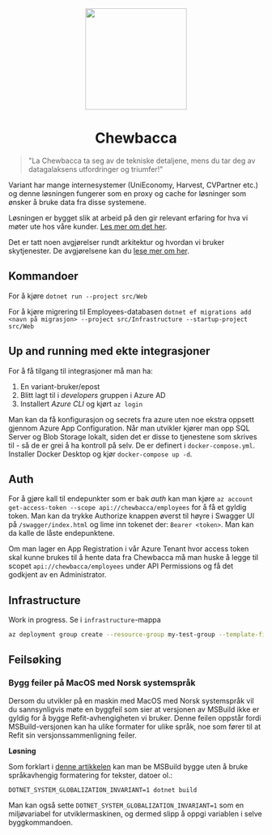 <div align="center">
    <img src="docs/logo.png" width="200" height="200">
    <h1>Chewbacca</h1>

</div>

> "La Chewbacca ta seg av de tekniske detaljene, mens du tar deg av datagalaksens utfordringer og triumfer!"

Variant har mange internesystemer (UniEconomy, Harvest, CVPartner etc.) og denne løsningen fungerer som en proxy og cache for løsninger som ønsker å bruke data fra disse systemene.

Løsningen er bygget slik at arbeid på den gir relevant erfaring for hva vi møter ute hos våre kunder. [Les mer om det her](docs/architecture.md).

Det er tatt noen avgjørelser rundt arkitektur og hvordan vi bruker skytjenester. De avgjørelsene kan du [lese mer om her](docs/architecture.md).

## Kommandoer

For å kjøre
```dotnet run --project src/Web```

For å kjøre migrering til Employees-databasen
```dotnet ef migrations add <navn på migrasjon> --project src/Infrastructure --startup-project src/Web``` 

## Up and running med ekte integrasjoner

For å få tilgang til integrasjoner må man ha:

1. En variant-bruker/epost
2. Blitt lagt til i _developers_ gruppen i Azure AD
3. Installert _Azure CLI_ og kjørt `az login`

Man kan da få konfigurasjon og secrets fra azure uten noe ekstra oppsett gjennom Azure App Configuration. Når man utvikler kjører man opp SQL Server og Blob Storage lokalt, siden det er disse to tjenestene som skrives til - så de er grei å ha kontroll på selv. De er definert i `docker-compose.yml`. Installer Docker Desktop og kjør `docker-compose up -d`.

## Auth

For å gjøre kall til endepunkter som er bak _auth_ kan man kjøre `az account get-access-token --scope api://chewbacca/employees` for å få et gyldig token. Man kan da trykke Authorize knappen øverst til høyre i Swagger UI på `/swagger/index.html` og lime inn tokenet der: `Bearer <token>`. Man kan da kalle de låste endepunktene.

Om man lager en App Registration i vår Azure Tenant hvor access token skal kunne brukes til å hente data fra Chewbacca må man huske å legge til scopet `api://chewbacca/employees` under API Permissions og få det godkjent av en Administrator.

## Infrastructure

Work in progress. Se i `infrastructure`-mappa

```bash
az deployment group create --resource-group my-test-group --template-file .\infrastructure\azuredeploy.bicep --location westeurope`
```

## Feilsøking

### Bygg feiler på MacOS med Norsk systemspråk

Dersom du utvikler på en maskin med MacOS med Norsk systemspråk vil du sannsynligvis møte en
byggfeil som sier at versjonen av MSBuild ikke er gyldig for å bygge Refit-avhengigheten vi bruker. Denne feilen oppstår fordi MSBuild-versjonen kan ha ulike formater for ulike språk, noe som fører til at
Refit sin versjonssammenligning feiler.

**Løsning**

Som forklart i [denne artikkelen](https://learn.microsoft.com/en-us/dotnet/core/runtime-config/globalization) 
kan man be MSBuild bygge uten å bruke språkavhengig formatering for tekster, datoer ol.:

    DOTNET_SYSTEM_GLOBALIZATION_INVARIANT=1 dotnet build


Man kan også sette `DOTNET_SYSTEM_GLOBALIZATION_INVARIANT=1` som en miljøvariabel for utviklermaskinen, og dermed slipp å oppgi variablen i selve byggkommandoen.
